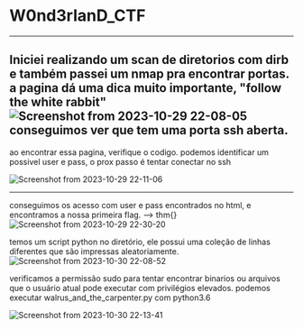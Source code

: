# W0nd3rlanD_CTF

**************************************************************************************************************************************
Iniciei realizando um scan de diretorios com dirb e também passei um nmap pra encontrar portas.
a pagina dá uma dica muito importante, "follow the white rabbit"
![Screenshot from 2023-10-29 22-08-05](https://github.com/igusil/W0nd3rlanD_CTF/assets/89313216/9e6a7ae5-fb85-4da5-82fd-13a24fabefe0)
conseguimos ver que tem uma porta ssh aberta.
------------------------------------------------------------------------------------------------------------------------------------

ao encontrar essa pagina, verifique o codigo. podemos identificar um possivel user e pass, o prox passo é tentar conectar no ssh

![Screenshot from 2023-10-29 22-11-06](https://github.com/igusil/W0nd3rlanD_CTF/assets/89313216/630ab768-0648-4789-86e5-c6dcecb66ca3)

------------------------------------------------------------------------------------------------------------------------------------

conseguimos os acesso com user e pass encontrados no html, e encontramos a nossa primeira flag.  -->  thm{}
![Screenshot from 2023-10-29 22-30-20](https://github.com/igusil/W0nd3rlanD_CTF/assets/89313216/6eb1c8a9-8b8d-4a58-8f42-d569801bd930)

temos um script python no diretório, ele possui uma coleção de linhas diferentes que são impressas aleatoriamente.
![Screenshot from 2023-10-30 22-08-52](https://github.com/igusil/W0nd3rlanD_CTF/assets/89313216/952dfc84-450d-422a-a8b4-54b0151083ba)

verificamos a permissão sudo para tentar encontrar binarios ou arquivos que o usuário atual pode executar com privilégios elevados.
podemos executar walrus_and_the_carpenter.py com python3.6

![Screenshot from 2023-10-30 22-13-41](https://github.com/igusil/W0nd3rlanD_CTF/assets/89313216/81cb26a0-74a2-40c9-ad39-937505a406db)


